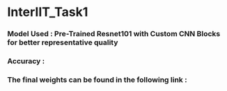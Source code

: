 # InterIIT_Task1

### Model Used : Pre-Trained Resnet101 with Custom CNN Blocks for better representative quality
### Accuracy : 


### The final weights can be found in the following link : 
